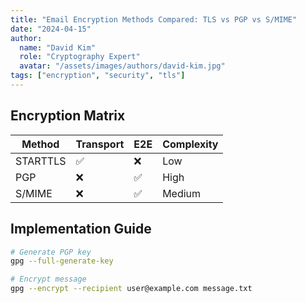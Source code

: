 ```yaml
---
title: "Email Encryption Methods Compared: TLS vs PGP vs S/MIME"
date: "2024-04-15"
author: 
  name: "David Kim"
  role: "Cryptography Expert"
  avatar: "/assets/images/authors/david-kim.jpg"
tags: ["encryption", "security", "tls"]
---
```


## Encryption Matrix

| Method       | Transport | E2E | Complexity |
|--------------|-----------|-----|------------|
| STARTTLS     | ✅         | ❌  | Low        |
| PGP          | ❌         | ✅  | High       |
| S/MIME       | ❌         | ✅  | Medium     |

## Implementation Guide

```bash
# Generate PGP key
gpg --full-generate-key

# Encrypt message
gpg --encrypt --recipient user@example.com message.txt